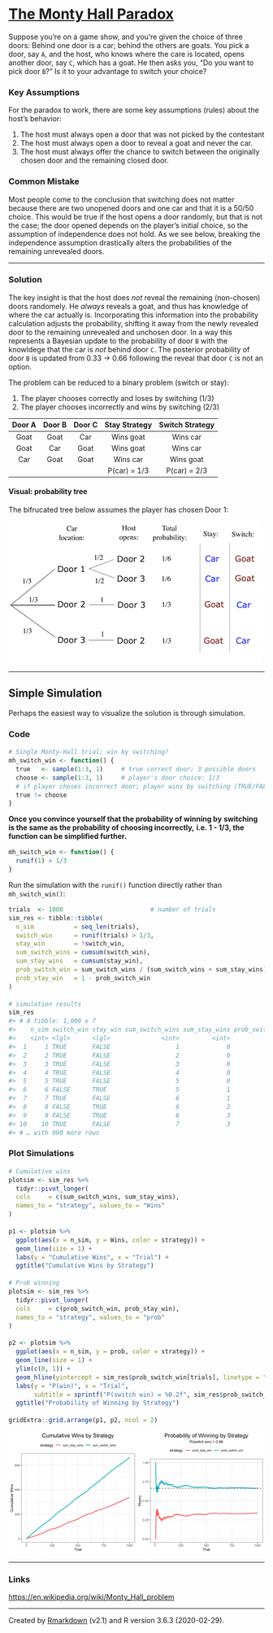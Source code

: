 
<!-- README.md is generated from README.Rmd. Please edit that file -->

<!--
### [stufield.github.io/COVID-19](https://stufield.github.io/COVID-19)
-->

# [The Monty Hall Paradox](https://stufield.github.io/monty-hall-paradox)

Suppose you’re on a game show, and you’re given the choice of three
doors: Behind one door is a car; behind the others are goats. You pick a
door, say `A`, and the host, who knows where the care is located, opens
another door, say `C`, which has a goat. He then asks you, “Do you want
to pick door `B`?” Is it to your advantage to switch your choice?

### Key Assumptions

For the paradox to work, there are some key assumptions (rules) about
the host’s behavior:

1.  The host must always open a door that was not picked by the
    contestant
2.  The host must always open a door to reveal a goat and never the car.
3.  The host must always offer the chance to switch between the
    originally chosen door and the remaining closed door.

### Common Mistake

Most people come to the conclusion that switching does not matter
because there are two unopened doors and one car and that it is a 50/50
choice. This would be true if the host opens a door randomly, but that
is not the case; the door opened depends on the player’s initial choice,
so the assumption of independence does not hold. As we see below,
breaking the independence assumption drastically alters the
probabilities of the remaining unrevealed doors.

-----

### Solution

The key insight is that the host does *not* reveal the remaining
(non-chosen) doors randomely. He *always* reveals a goat, and thus has
knowledge of where the car actually is. Incorporating this information
into the probability calculation adjusts the probability, shifting it
away from the newly revealed door to the remaining unrevealed and
unchosen door. In a way this represents a Bayesian update to the
probability of door `B` with the knowldege that the car is *not* behind
door `C`. The posterior probability of door `B` is updated from 0.33 -\>
0.66 following the reveal that door `C` is not an option.

The problem can be reduced to a binary problem (switch or stay):

1.  The player chooses correctly and loses by switching (1/3)
2.  The player chooses incorrectly and wins by switching (2/3)

| Door A | Door B | Door C | Stay Strategy | Switch Strategy |
| :----: | :----: | :----: | :-----------: | :-------------: |
|  Goat  |  Goat  |  Car   |   Wins goat   |    Wins car     |
|  Goat  |  Car   |  Goat  |   Wins goat   |    Wins car     |
|  Car   |  Goat  |  Goat  |   Wins car    |    Wins goat    |
|        |        |        | P(car) = 1/3  |  P(car) = 2/3   |

#### Visual: probability tree

The bifrucated tree below assumes the player has chosen Door 1:

![](monty-hall-tree.png)

-----

## Simple Simulation

Perhaps the easiest way to visualize the solution is through simulation.

### Code

``` r
# Single Monty-Hall trial; win by switching?
mh_switch_win <- function() {
  true   <- sample(1:3, 1)     # true correct door; 3 possible doors
  choose <- sample(1:3, 1)     # player's door choice: 1/3
  # if player choses incorrect door; player wins by switching (TRUE/FALSE)
  true != choose
}
```

**Once you convince yourself that the probability of winning by**
**switching is the same as the probability of choosing incorrectly,**
**i.e. 1 - 1/3, the function can be simplified further.**

``` r
mh_switch_win <- function() {
  runif(1) > 1/3
}
```

Run the simulation with the `runif()` function directly rather than
`mh_switch_win()`:

``` r
trials  <- 1000                        # number of trials
sim_res <- tibble::tibble(
  n_sim           = seq_len(trials),
  switch_win      = runif(trials) > 1/3,
  stay_win        = !switch_win,
  sum_switch_wins = cumsum(switch_win),
  sum_stay_wins   = cumsum(stay_win),
  prob_switch_win = sum_switch_wins / (sum_switch_wins + sum_stay_wins),
  prob_stay_win   = 1 - prob_switch_win
)

# simulation results
sim_res
#> # A tibble: 1,000 x 7
#>    n_sim switch_win stay_win sum_switch_wins sum_stay_wins prob_switch_win prob_stay_win
#>    <int> <lgl>      <lgl>              <int>         <int>           <dbl>         <dbl>
#>  1     1 TRUE       FALSE                  1             0           1             0    
#>  2     2 TRUE       FALSE                  2             0           1             0    
#>  3     3 TRUE       FALSE                  3             0           1             0    
#>  4     4 TRUE       FALSE                  4             0           1             0    
#>  5     5 TRUE       FALSE                  5             0           1             0    
#>  6     6 FALSE      TRUE                   5             1           0.833         0.167
#>  7     7 TRUE       FALSE                  6             1           0.857         0.143
#>  8     8 FALSE      TRUE                   6             2           0.75          0.25 
#>  9     9 FALSE      TRUE                   6             3           0.667         0.333
#> 10    10 TRUE       FALSE                  7             3           0.7           0.3  
#> # … with 990 more rows
```

### Plot Simulations

``` r
# Cumulative wins
plotsim <- sim_res %>%
  tidyr::pivot_longer(
  cols     = c(sum_switch_wins, sum_stay_wins),
  names_to = "strategy", values_to = "Wins"
)

p1 <- plotsim %>%
  ggplot(aes(x = n_sim, y = Wins, color = strategy)) +
  geom_line(size = 1) +
  labs(y = "Cumulative Wins", x = "Trial") +
  ggtitle("Cumulative Wins by Strategy")

# Prob winning
plotsim <- sim_res %>%
  tidyr::pivot_longer(
  cols     = c(prob_switch_win, prob_stay_win),
  names_to = "strategy", values_to = "prob"
)

p2 <- plotsim %>%
  ggplot(aes(x = n_sim, y = prob, color = strategy)) +
  geom_line(size = 1) +
  ylim(c(0, 1)) +
  geom_hline(yintercept = sim_res$prob_switch_win[trials], linetype = "dashed") +
  labs(y = "P(win)", x = "Trial",
       subtitle = sprintf("P(switch win) = %0.2f", sim_res$prob_switch_win[trials])) +
  ggtitle("Probability of Winning by Strategy")

gridExtra::grid.arrange(p1, p2, ncol = 2)
```

![](figs/README-plot-sim-1.png)<!-- -->

-----

### Links

<https://en.wikipedia.org/wiki/Monty_Hall_problem>

-----

Created by [Rmarkdown](https://github.com/rstudio/rmarkdown) (v2.1) and
R version 3.6.3 (2020-02-29).
